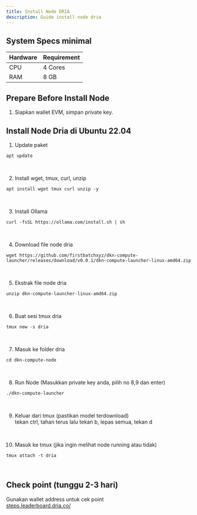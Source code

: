 ```yaml
---
title: Install Node DRIA
description: Guide install node dria
---
```


## System Specs minimal
| Hardware    |	Requirement|
|-------------|--------------|
| CPU	        | 4 Cores      |
| RAM	        | 8 GB         |


## Prepare Before Install Node
1. Siapkan wallet EVM, simpan private key.

## Install Node Dria di Ubuntu 22.04
1. Update paket

```
apt update
```
</br>

2. Install wget, tmux, curl, unzip

```
apt install wget tmux curl unzip -y
```
</br>

3. Install Ollama

```
curl -fsSL https://ollama.com/install.sh | sh
```
</br>

4. Download file node dria

```
wget https://github.com/firstbatchxyz/dkn-compute-launcher/releases/download/v0.0.1/dkn-compute-launcher-linux-amd64.zip
```
</br>

5. Ekstrak file node dria

```
unzip dkn-compute-launcher-linux-amd64.zip
```
</br>

6. Buat sesi tmux dria

```
tmux new -s dria
```
</br>

7. Masuk ke folder dria

```
cd dkn-compute-node
```
</br>

8. Run Node (Masukkan private key anda, pilih no 8,9 dan enter)

```
./dkn-compute-launcher
```
</br>

9. Keluar dari tmux (pastikan model terdownload)  
   tekan ctrl, tahan terus lalu tekan b, lepas semua, tekan d
</br>

10. Masuk ke tmux (jika ingin melihat node running atau tidak)

```
tmux attach -t dria
```
</br>

## Check point (tunggu 2-3 hari)
Gunakan wallet address untuk cek point  
<a href="https://steps.leaderboard.dria.co/" target="_blank" rel="noopener noreferrer">steps.leaderboard.dria.co/</a>

<head>
<!-- Google tag (gtag.js) -->
<script async src="https://www.googletagmanager.com/gtag/js?id=G-4WB2W24M31"></script>
<script>
  window.dataLayer = window.dataLayer || [];
  function gtag(){dataLayer.push(arguments);}
  gtag('js', new Date());
  gtag('config', 'G-4WB2W24M31');
</script>
</head>